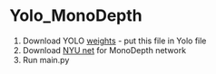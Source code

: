# Yolo_MonoDepth
1. Download YOLO [weights](https://pjreddie.com/media/files/yolov3.weights) - put this file in Yolo file
2. Download [NYU net](https://s3-eu-west-1.amazonaws.com/densedepth/nyu.h5) for MonoDepth network
3. Run main.py 
